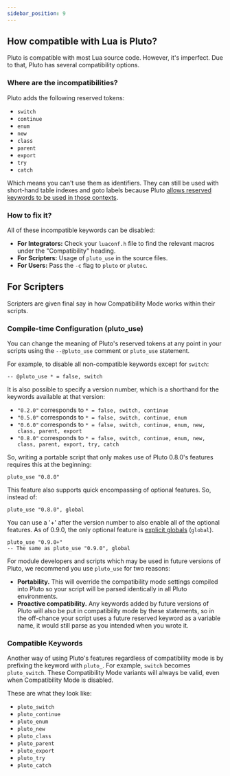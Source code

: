 ```yaml
---
sidebar_position: 9
---
```


## How compatible with Lua is Pluto?
Pluto is compatible with most Lua source code. However, it's imperfect. Due to that, Pluto has several compatibility options.
### Where are the incompatibilities?
Pluto adds the following reserved tokens:
- `switch`
- `continue`
- `enum`
- `new`
- `class`
- `parent`
- `export`
- `try`
- `catch`

Which means you can't use them as identifiers. They can still be used with short-hand table indexes and goto labels because Pluto [allows reserved keywords to be used in those contexts](QoL%20Improvements/Reserved%20Identifiers).

### How to fix it?
All of these incompatible keywords can be disabled:
- **For Integrators:** Check your `luaconf.h` file to find the relevant macros under the "Compatibility" heading.
- **For Scripters:** Usage of `pluto_use` in the source files.
- **For Users:** Pass the `-c` flag to `pluto` or `plutoc`.

## For Scripters
Scripters are given final say in how Compatibility Mode works within their scripts.

### Compile-time Configuration (pluto_use)
You can change the meaning of Pluto's reserved tokens at any point in your scripts using the `--@pluto_use` comment or `pluto_use` statement.

For example, to disable all non-compatible keywords except for `switch`:
```pluto
-- @pluto_use * = false, switch
```

It is also possible to specify a version number, which is a shorthand for the keywords available at that version:
- `"0.2.0"` corresponds to `* = false, switch, continue`
- `"0.5.0"` corresponds to `* = false, switch, continue, enum`
- `"0.6.0"` corresponds to `* = false, switch, continue, enum, new, class, parent, export`
- `"0.8.0"` corresponds to `* = false, switch, continue, enum, new, class, parent, export, try, catch`

So, writing a portable script that only makes use of Pluto 0.8.0's features requires this at the beginning:
```pluto
pluto_use "0.8.0"
```

This feature also supports quick encompassing of optional features. So, instead of:
```pluto
pluto_use "0.8.0", global
```
You can use a '+' after the version number to also enable all of the optional features. As of 0.9.0, the only optional feature is [explicit globals](New%20Features/Explicit%20Globals) (`global`).
```pluto
pluto_use "0.9.0+"
-- The same as pluto_use "0.9.0", global
```

For module developers and scripts which may be used in future versions of Pluto, we recommend you use `pluto_use` for two reasons:
- **Portability.** This will override the compatibility mode settings compiled into Pluto so your script will be parsed identically in all Pluto environments.
- **Proactive compatibility.** Any keywords added by future versions of Pluto will also be put in compatibility mode by these statements, so in the off-chance your script uses a future reserved keyword as a variable name, it would still parse as you intended when you wrote it.

### Compatible Keywords
Another way of using Pluto's features regardless of compatibility mode is by prefixing the keyword with `pluto_`. For example, `switch` becomes `pluto_switch`. These Compatibility Mode variants will always be valid, even when Compatibility Mode is disabled.

These are what they look like:
- `pluto_switch`
- `pluto_continue`
- `pluto_enum`
- `pluto_new`
- `pluto_class`
- `pluto_parent`
- `pluto_export`
- `pluto_try`
- `pluto_catch`